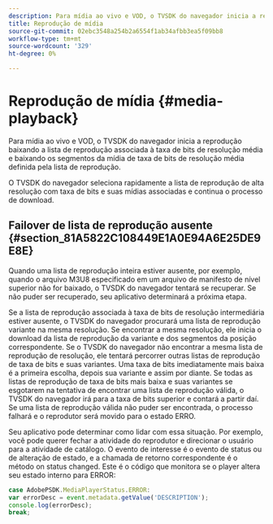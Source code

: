 ```yaml
---
description: Para mídia ao vivo e VOD, o TVSDK do navegador inicia a reprodução baixando a lista de reprodução associada à taxa de bits de resolução média e baixando os segmentos da mídia de taxa de bits de resolução média definida pela lista de reprodução.
title: Reprodução de mídia
source-git-commit: 02ebc3548a254b2a6554f1ab34afbb3ea5f09bb8
workflow-type: tm+mt
source-wordcount: '329'
ht-degree: 0%

---
```


# Reprodução de mídia {#media-playback}

Para mídia ao vivo e VOD, o TVSDK do navegador inicia a reprodução baixando a lista de reprodução associada à taxa de bits de resolução média e baixando os segmentos da mídia de taxa de bits de resolução média definida pela lista de reprodução.

O TVSDK do navegador seleciona rapidamente a lista de reprodução de alta resolução com taxa de bits e suas mídias associadas e continua o processo de download.

## Failover de lista de reprodução ausente {#section_81A5822C108449E1A0E94A6E25DE9E8E}

Quando uma lista de reprodução inteira estiver ausente, por exemplo, quando o arquivo M3U8 especificado em um arquivo de manifesto de nível superior não for baixado, o TVSDK do navegador tentará se recuperar. Se não puder ser recuperado, seu aplicativo determinará a próxima etapa.

Se a lista de reprodução associada à taxa de bits de resolução intermediária estiver ausente, o TVSDK do navegador procurará uma lista de reprodução variante na mesma resolução. Se encontrar a mesma resolução, ele inicia o download da lista de reprodução da variante e dos segmentos da posição correspondente. Se o TVSDK do navegador não encontrar a mesma lista de reprodução de resolução, ele tentará percorrer outras listas de reprodução de taxa de bits e suas variantes. Uma taxa de bits imediatamente mais baixa é a primeira escolha, depois sua variante e assim por diante. Se todas as listas de reprodução de taxa de bits mais baixa e suas variantes se esgotarem na tentativa de encontrar uma lista de reprodução válida, o TVSDK do navegador irá para a taxa de bits superior e contará a partir daí. Se uma lista de reprodução válida não puder ser encontrada, o processo falhará e o reprodutor será movido para o estado ERRO.

Seu aplicativo pode determinar como lidar com essa situação. Por exemplo, você pode querer fechar a atividade do reprodutor e direcionar o usuário para a atividade de catálogo. O evento de interesse é o evento de status ou de alteração de estado, e a chamada de retorno correspondente é o método on status changed. Este é o código que monitora se o player altera seu estado interno para ERROR:

```js
case AdobePSDK.MediaPlayerStatus.ERROR:  
var errorDesc = event.metadata.getValue('DESCRIPTION'); 
console.log(errorDesc); 
break; 
```

